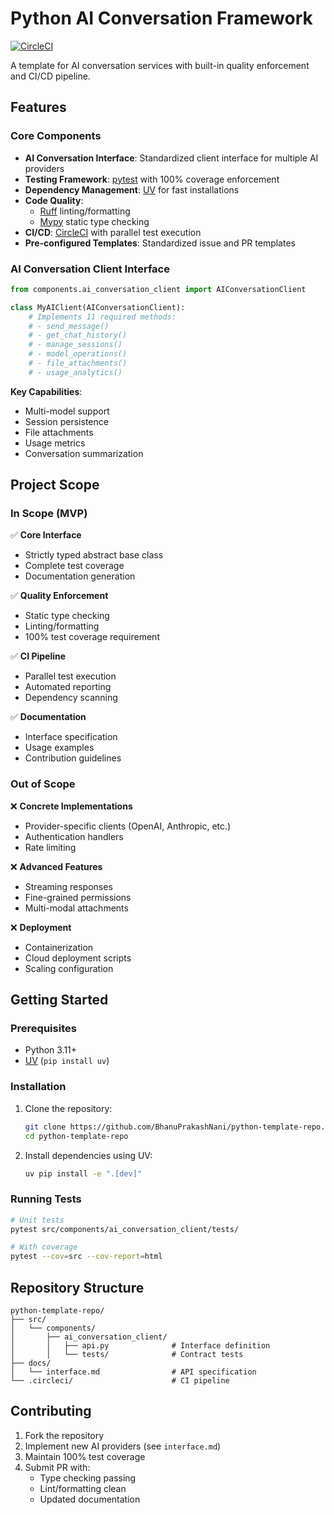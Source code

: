 
# Python AI Conversation Framework

[![CircleCI](https://dl.circleci.com/status-badge/img/gh/BhanuPrakashNani/python-template-repo/tree/main.svg?style=svg)](https://dl.circleci.com/status-badge/redirect/gh/BhanuPrakashNani/python-template-repo/tree/main)

A template for AI conversation services with built-in quality enforcement and CI/CD pipeline.

## Features

### Core Components
- **AI Conversation Interface**: Standardized client interface for multiple AI providers
- **Testing Framework**: [pytest](https://docs.pytest.org/) with 100% coverage enforcement
- **Dependency Management**: [UV](https://github.com/astral-sh/uv) for fast installations
- **Code Quality**: 
  - [Ruff](https://beta.ruff.rs/docs/) linting/formatting
  - [Mypy](https://mypy-lang.org/) static type checking
- **CI/CD**: [CircleCI](https://circleci.com/) with parallel test execution
- **Pre-configured Templates**: Standardized issue and PR templates

### AI Conversation Client Interface
```python
from components.ai_conversation_client import AIConversationClient

class MyAIClient(AIConversationClient):
    # Implements 11 required methods:
    # - send_message() 
    # - get_chat_history()
    # - manage_sessions()
    # - model_operations()
    # - file_attachments()
    # - usage_analytics()
```

**Key Capabilities**:
- Multi-model support
- Session persistence
- File attachments
- Usage metrics
- Conversation summarization

## Project Scope

### In Scope (MVP)
✅ **Core Interface**  
- Strictly typed abstract base class
- Complete test coverage
- Documentation generation

✅ **Quality Enforcement**  
- Static type checking
- Linting/formatting
- 100% test coverage requirement

✅ **CI Pipeline**  
- Parallel test execution
- Automated reporting
- Dependency scanning

✅ **Documentation**  
- Interface specification
- Usage examples
- Contribution guidelines

### Out of Scope
❌ **Concrete Implementations**  
- Provider-specific clients (OpenAI, Anthropic, etc.)
- Authentication handlers
- Rate limiting

❌ **Advanced Features**  
- Streaming responses
- Fine-grained permissions
- Multi-modal attachments

❌ **Deployment**  
- Containerization
- Cloud deployment scripts
- Scaling configuration

## Getting Started

### Prerequisites
- Python 3.11+
- [UV](https://github.com/astral-sh/uv) (`pip install uv`)

### Installation
1. Clone the repository:
   ```bash
   git clone https://github.com/BhanuPrakashNani/python-template-repo.git
   cd python-template-repo
   ```

2. Install dependencies using UV:
   ```bash
   uv pip install -e ".[dev]"
   ```

### Running Tests
```bash
# Unit tests
pytest src/components/ai_conversation_client/tests/

# With coverage
pytest --cov=src --cov-report=html
```

## Repository Structure
```
python-template-repo/
├── src/
│   └── components/
│       ├── ai_conversation_client/
│       │   ├── api.py              # Interface definition
│       │   └── tests/              # Contract tests
├── docs/
│   └── interface.md                # API specification
└── .circleci/                      # CI pipeline
```

## Contributing

1. Fork the repository
2. Implement new AI providers (see `interface.md`)
3. Maintain 100% test coverage
4. Submit PR with:
   - Type checking passing
   - Lint/formatting clean
   - Updated documentation

